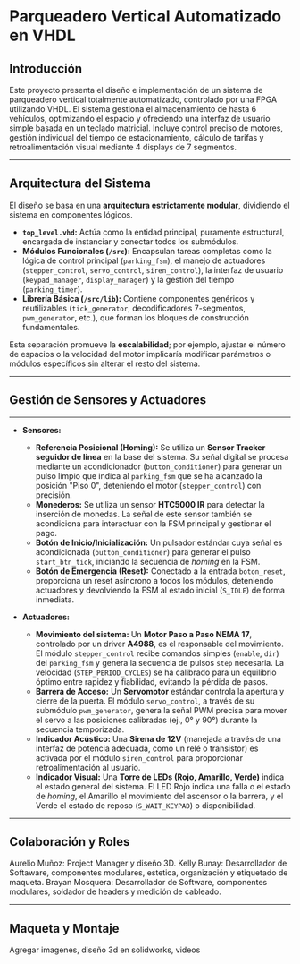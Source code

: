 # Parqueadero Vertical Automatizado en VHDL

## Introducción

Este proyecto presenta el diseño e implementación de un sistema de parqueadero vertical totalmente automatizado, controlado por una FPGA utilizando VHDL. El sistema gestiona el almacenamiento de hasta 6 vehículos, optimizando el espacio y ofreciendo una interfaz de usuario simple basada en un teclado matricial. Incluye control preciso de motores, gestión individual del tiempo de estacionamiento, cálculo de tarifas y retroalimentación visual mediante 4 displays de 7 segmentos.

***

## Arquitectura del Sistema 

El diseño se basa en una **arquitectura estrictamente modular**, dividiendo el sistema en componentes lógicos.

* **`top_level.vhd`:** Actúa como la entidad principal, puramente estructural, encargada de instanciar y conectar todos los submódulos.
* **Módulos Funcionales (`/src`):** Encapsulan tareas completas como la lógica de control principal (`parking_fsm`), el manejo de actuadores (`stepper_control`, `servo_control`, `siren_control`), la interfaz de usuario (`keypad_manager`, `display_manager`) y la gestión del tiempo (`parking_timer`).
* **Librería Básica (`/src/lib`):** Contiene componentes genéricos y reutilizables (`tick_generator`, decodificadores 7-segmentos, `pwm_generator`, etc.), que forman los bloques de construcción fundamentales.

Esta separación promueve la **escalabilidad**; por ejemplo, ajustar el número de espacios o la velocidad del motor implicaría modificar parámetros o módulos específicos sin alterar el resto del sistema.

***

## Gestión de Sensores y Actuadores 
***
* **Sensores:**
    * **Referencia Posicional (Homing):** Se utiliza un **Sensor Tracker seguidor de línea** en la base del sistema. Su señal digital se procesa mediante un acondicionador (`button_conditioner`) para generar un pulso limpio que indica al `parking_fsm` que se ha alcanzado la posición "Piso 0", deteniendo el motor (`stepper_control`) con precisión.
    * **Monederos:** Se utiliza un sensor **HTC5000 IR** para detectar la inserción de monedas. La señal de este sensor también se acondiciona para interactuar con la FSM principal y gestionar el pago.
    * **Botón de Inicio/Inicialización:** Un pulsador estándar cuya señal es acondicionada (`button_conditioner`) para generar el pulso `start_btn_tick`, iniciando la secuencia de *homing* en la FSM.
    * **Botón de Emergencia (Reset):** Conectado a la entrada `boton_reset`, proporciona un reset asíncrono a todos los módulos, deteniendo actuadores y devolviendo la FSM al estado inicial (`S_IDLE`) de forma inmediata.

* **Actuadores:**
    * **Movimiento del sistema:** Un **Motor Paso a Paso NEMA 17**, controlado por un driver **A4988**, es el responsable del movimiento. El módulo `stepper_control` recibe comandos simples (`enable`, `dir`) del `parking_fsm` y genera la secuencia de pulsos `step` necesaria. La velocidad (`STEP_PERIOD_CYCLES`) se ha calibrado para un equilibrio óptimo entre rapidez y fiabilidad, evitando la pérdida de pasos.
    * **Barrera de Acceso:** Un **Servomotor** estándar controla la apertura y cierre de la puerta. El módulo `servo_control`, a través de su submódulo `pwm_generator`, genera la señal PWM precisa para mover el servo a las posiciones calibradas (ej., 0° y 90°) durante la secuencia temporizada.
    * **Indicador Acústico:** Una **Sirena de 12V** (manejada a través de una interfaz de potencia adecuada, como un relé o transistor) es activada por el módulo `siren_control` para proporcionar retroalimentación al usuario.
    * **Indicador Visual:** Una **Torre de LEDs (Rojo, Amarillo, Verde)** indica el estado general del sistema. El LED Rojo indica una falla o el estado de *homing*, el Amarillo el movimiento del ascensor o la barrera, y el Verde el estado de reposo (`S_WAIT_KEYPAD`) o disponibilidad.

***

## Colaboración y Roles 

Aurelio Muñoz: Project Manager y diseño 3D.
Kelly Bunay: Desarrollador de Softaware, componentes modulares, estetica, organización y etiquetado de maqueta.
Brayan Mosquera: Desarrollador de Software, componentes modulares, soldador de headers y medición de cableado.
***

## Maqueta y Montaje 

Agregar imagenes, diseño 3d en solidworks, videos

